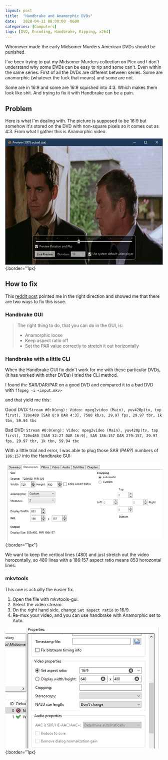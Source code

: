 ```yaml
---
layout: post
title:  "Handbrake and Anamorphic DVDs"
date:   2020-04-11 08:00:00 -0600
categories: [Computers]
tags: [DVD, Encoding, Handbrake, Ripping, x264]
---
```


Whomever made the early Midsomer Murders American DVDs should be punished.

I've been trying to put my Midsomer Murders collection on Plex and I don't understand why some DVDs can be easy to rip and some can't. Even within the same series. First of all the DVDs are different between series. Some are anamorphic (whatever the fuck that means) and some are not.

Some are in 16:9 and some are 16:9 squished into 4:3. Which makes them look like shit. And trying to fix it with Handbrake can be a pain.

## Problem

Here is what I'm dealing with. The picture is supposed to be 16:9 but somehow it's stored on the DVD with non-square pixels so it comes out as 4:3. From what I gather this is Anamorphic video.

![Squished Video](/assets/2020/04/squished-video.png){:border="1px}

## How to fix

This [reddit post](https://www.reddit.com/r/handbrake/comments/5mm47h/how_to_stretch_from_43_to_169/) pointed me in the right direction and showed me that there are two ways to fix this issue.

### Handbrake GUI

> The right thing to do, that you can do in the GUI, is:
>
> - Anamorphic loose
> - Keep aspect ratio off
> - Set the PAR value correctly to stretch it out horizontally

### Handbrake with a little CLI

When the Handbrake GUI fix didn't work for me with these particular DVDs, (it has worked with other DVDs) I tried the CLI method.

I found the SAR/DAR/PAR on a good DVD and compared it to a bad DVD with `ffmpeg -i <input.mkv>`

and that yield me this:

Good DVD: `Stream #0:0(eng): Video: mpeg2video (Main), yuv420p(tv, top first), 720x480 [SAR 8:9 DAR 4:3], 7500 kb/s, 29.97 fps, 29.97 tbr, 1k tbn, 59.94 tbc`

Bad DVD: `Stream #0:0(eng): Video: mpeg2video (Main), yuv420p(tv, top first), 720x480 [SAR 32:27 DAR 16:9], SAR 186:157 DAR 279:157, 29.97 fps, 29.97 tbr, 1k tbn, 59.94 tbc`

With a little trial and error, I was able to plug those SAR _(PAR?)_ numbers of `186:157` into the Handbrake GUI:

![Handbrake Adjusted PAR](/assets/2020/04/handbrake-adjusted-PAR.png){:border="1px"}

We want to keep the vertical lines (480) and just stretch out the video horozontally, so 480 lines with a 186:157 aspect ratio means 853 horozontal lines.

### mkvtools

This one is actually the easier fix.

1. Open the file with mkvtools-gui.
1. Select the video stream.
1. On the right hand side, change `Set aspect ratio` to 16/9.
1. Re-mux your video, and you can use handbrake with Anamorphic set to Auto.

![mkvtools fix](/assets/2020/04/mkvtools-aspect-ratio-fix.png){:border="1px}
